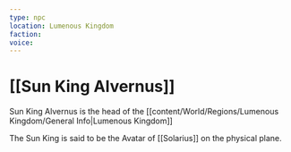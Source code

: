 ```yaml
---
type: npc
location: Lumenous Kingdom
faction: 
voice:
---
```

# [[Sun King Alvernus]]


Sun King Alvernus is the head of the [[content/World/Regions/Lumenous Kingdom/General Info|Lumenous Kingdom]]

The Sun King is said to be the Avatar of [[Solarius]] on the physical plane.